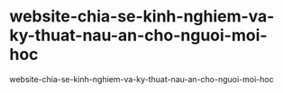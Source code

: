 # website-chia-se-kinh-nghiem-va-ky-thuat-nau-an-cho-nguoi-moi-hoc
website-chia-se-kinh-nghiem-va-ky-thuat-nau-an-cho-nguoi-moi-hoc
